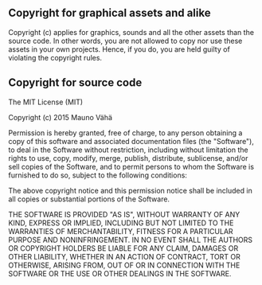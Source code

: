 ## Copyright for graphical assets and alike

Copyright (c) applies for graphics, sounds and all the other assets than the source code. In other words, 
you are not allowed to copy nor use these assets in your own projects. Hence, if you do, you are 
held guilty of violating the copyright rules.


## Copyright for source code

The MIT License (MIT)

Copyright (c) 2015 Mauno Vähä

Permission is hereby granted, free of charge, to any person obtaining a copy
of this software and associated documentation files (the "Software"), to deal
in the Software without restriction, including without limitation the rights
to use, copy, modify, merge, publish, distribute, sublicense, and/or sell
copies of the Software, and to permit persons to whom the Software is
furnished to do so, subject to the following conditions:

The above copyright notice and this permission notice shall be included in all
copies or substantial portions of the Software.

THE SOFTWARE IS PROVIDED "AS IS", WITHOUT WARRANTY OF ANY KIND, EXPRESS OR
IMPLIED, INCLUDING BUT NOT LIMITED TO THE WARRANTIES OF MERCHANTABILITY,
FITNESS FOR A PARTICULAR PURPOSE AND NONINFRINGEMENT. IN NO EVENT SHALL THE
AUTHORS OR COPYRIGHT HOLDERS BE LIABLE FOR ANY CLAIM, DAMAGES OR OTHER
LIABILITY, WHETHER IN AN ACTION OF CONTRACT, TORT OR OTHERWISE, ARISING FROM,
OUT OF OR IN CONNECTION WITH THE SOFTWARE OR THE USE OR OTHER DEALINGS IN THE
SOFTWARE.
